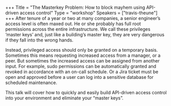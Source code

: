 +++
Title = "The Masterkey Problem: How to block mayhem using API-driven access control"
Type = "workshop"
Speakers = ["travis-theune"]
+++
After tenure of a year or two at many companies, a senior engineer’s access level is often maxed out. He or she probably has full root permissions across the entire infrastructure. We call these privileges ‘master keys’ and, just like a building’s master key, they are very dangerous if they fall into the wrong hands.
 
Instead, privileged access should only be granted on a temporary basis. Sometimes this means requesting increased access from a manager, or a peer. But sometimes the increased access can be assigned from another input. For example, sudo permissions can be automatically granted and revoked in accordance with an on-call schedule. Or a Jira ticket must be open and approved before a user can log into a sensitive database for scheduled maintenance.
 
This talk will cover how to quickly and easily build API-driven access control into your environment and eliminate your “master keys”.

